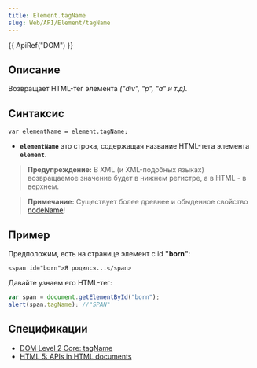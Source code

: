 ```yaml
---
title: Element.tagName
slug: Web/API/Element/tagName
---
```


{{ ApiRef("DOM") }}

## Описание

Возвращает HTML-тег элемента _("div", "p", "a" и т.д)._

## Синтаксис

```
var elementName = element.tagName;
```

- **`elementName`** это строка, содержащая название HTML-тега элемента **`element`**.

> **Предупреждение:** В XML (и XML-подобных языках) возвращаемое значение будет в нижнем регистре, а в HTML - в верхнем.

> **Примечание:** Существует более древнее и обыденное свойство [nodeName](/en/DOM/Node.nodeName)!

## Пример

Предположим, есть на странице элемент с id **"born"**:

```
<span id="born">Я родился...</span>
```

Давайте узнаем его HTML-тег:

```js
var span = document.getElementById("born");
alert(span.tagName); //"SPAN"
```

## Спецификации

- [DOM Level 2 Core: tagName](http://www.w3.org/TR/2000/REC-DOM-Level-2-Core-20001113/core.html#ID-104682815)
- [HTML 5: APIs in HTML documents](http://www.whatwg.org/specs/web-apps/current-work/multipage/dom.html#apis-in-html-documents)
